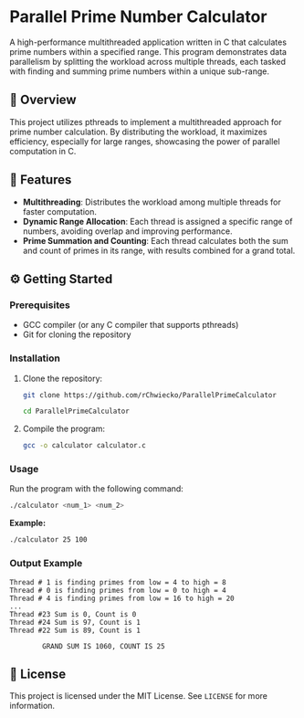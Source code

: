 # Parallel Prime Number Calculator

A high-performance multithreaded application written in C that calculates prime numbers within a specified range. This program demonstrates data parallelism by splitting the workload across multiple threads, each tasked with finding and summing prime numbers within a unique sub-range.

## 📜 Overview
This project utilizes pthreads to implement a multithreaded approach for prime number calculation. By distributing the workload, it maximizes efficiency, especially for large ranges, showcasing the power of parallel computation in C.

## 🚀 Features
- **Multithreading**: Distributes the workload among multiple threads for faster computation.
- **Dynamic Range Allocation**: Each thread is assigned a specific range of numbers, avoiding overlap and improving performance.
- **Prime Summation and Counting**: Each thread calculates both the sum and count of primes in its range, with results combined for a grand total.


## ⚙️ Getting Started

### Prerequisites
- GCC compiler (or any C compiler that supports pthreads)
- Git for cloning the repository

### Installation
1. Clone the repository:
   ```bash
   git clone https://github.com/rChwiecko/ParallelPrimeCalculator
   
   cd ParallelPrimeCalculator
   ```

2. Compile the program:
   ```bash
   gcc -o calculator calculator.c 
   ```

### Usage
Run the program with the following command:
```bash
./calculator <num_1> <num_2>
```

**Example:**
```bash
./calculator 25 100
```

### Output Example
```
Thread # 1 is finding primes from low = 4 to high = 8
Thread # 0 is finding primes from low = 0 to high = 4
Thread # 4 is finding primes from low = 16 to high = 20
...
Thread #23 Sum is 0, Count is 0
Thread #24 Sum is 97, Count is 1
Thread #22 Sum is 89, Count is 1

        GRAND SUM IS 1060, COUNT IS 25
```


## 📄 License
This project is licensed under the MIT License. See `LICENSE` for more information.
